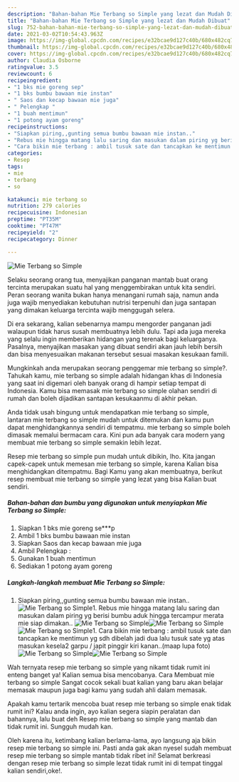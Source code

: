 ```yaml
---
description: "Bahan-bahan Mie Terbang so Simple yang lezat dan Mudah Dibuat"
title: "Bahan-bahan Mie Terbang so Simple yang lezat dan Mudah Dibuat"
slug: 752-bahan-bahan-mie-terbang-so-simple-yang-lezat-dan-mudah-dibuat
date: 2021-03-02T10:54:43.963Z
image: https://img-global.cpcdn.com/recipes/e32bcae9d127c40b/680x482cq70/mie-terbang-so-simple-foto-resep-utama.jpg
thumbnail: https://img-global.cpcdn.com/recipes/e32bcae9d127c40b/680x482cq70/mie-terbang-so-simple-foto-resep-utama.jpg
cover: https://img-global.cpcdn.com/recipes/e32bcae9d127c40b/680x482cq70/mie-terbang-so-simple-foto-resep-utama.jpg
author: Claudia Osborne
ratingvalue: 3.5
reviewcount: 6
recipeingredient:
- "1 bks mie goreng sep"
- "1 bks bumbu bawaan mie instan"
- " Saos dan kecap bawaan mie juga"
- " Pelengkap "
- "1 buah mentimun"
- "1 potong ayam goreng"
recipeinstructions:
- "Siapkan piring,,gunting semua bumbu bawaan mie instan.."
- "Rebus mie hingga matang lalu saring dan masukan dalam piring yg berisi bumbu aduk hingga tercampur merata mie siap dimakan.."
- "Cara bikin mie terbang : ambil tusuk sate dan tancapkan ke mentimun yg sdh dibelah jadi dua lalu tusuk sate yg atas masukan kesela2 garpu / japit pinggir kiri kanan..(maap lupa foto)"
categories:
- Resep
tags:
- mie
- terbang
- so

katakunci: mie terbang so 
nutrition: 279 calories
recipecuisine: Indonesian
preptime: "PT35M"
cooktime: "PT47M"
recipeyield: "2"
recipecategory: Dinner

---
```



![Mie Terbang so Simple](https://img-global.cpcdn.com/recipes/e32bcae9d127c40b/680x482cq70/mie-terbang-so-simple-foto-resep-utama.jpg)

Selaku seorang orang tua, menyajikan panganan mantab buat orang tercinta merupakan suatu hal yang menggembirakan untuk kita sendiri. Peran seorang  wanita bukan hanya menangani rumah saja, namun anda juga wajib menyediakan kebutuhan nutrisi terpenuhi dan juga santapan yang dimakan keluarga tercinta wajib menggugah selera.

Di era  sekarang, kalian sebenarnya mampu mengorder panganan jadi walaupun tidak harus susah membuatnya lebih dulu. Tapi ada juga mereka yang selalu ingin memberikan hidangan yang terenak bagi keluarganya. Pasalnya, menyajikan masakan yang dibuat sendiri akan jauh lebih bersih dan bisa menyesuaikan makanan tersebut sesuai masakan kesukaan famili. 



Mungkinkah anda merupakan seorang penggemar mie terbang so simple?. Tahukah kamu, mie terbang so simple adalah hidangan khas di Indonesia yang saat ini digemari oleh banyak orang di hampir setiap tempat di Indonesia. Kamu bisa memasak mie terbang so simple olahan sendiri di rumah dan boleh dijadikan santapan kesukaanmu di akhir pekan.

Anda tidak usah bingung untuk mendapatkan mie terbang so simple, lantaran mie terbang so simple mudah untuk ditemukan dan kamu pun dapat menghidangkannya sendiri di tempatmu. mie terbang so simple boleh dimasak memalui bermacam cara. Kini pun ada banyak cara modern yang membuat mie terbang so simple semakin lebih lezat.

Resep mie terbang so simple pun mudah untuk dibikin, lho. Kita jangan capek-capek untuk memesan mie terbang so simple, karena Kalian bisa menghidangkan ditempatmu. Bagi Kamu yang akan membuatnya, berikut resep membuat mie terbang so simple yang lezat yang bisa Kalian buat sendiri.

<!--inarticleads1-->

##### Bahan-bahan dan bumbu yang digunakan untuk menyiapkan Mie Terbang so Simple:

1. Siapkan 1 bks mie goreng se***p
1. Ambil 1 bks bumbu bawaan mie instan
1. Siapkan  Saos dan kecap bawaan mie juga
1. Ambil  Pelengkap :
1. Gunakan 1 buah mentimun
1. Sediakan 1 potong ayam goreng




<!--inarticleads2-->

##### Langkah-langkah membuat Mie Terbang so Simple:

1. Siapkan piring,,gunting semua bumbu bawaan mie instan..
<img src="https://img-global.cpcdn.com/steps/fa956bb91074d351/160x128cq70/mie-terbang-so-simple-langkah-memasak-1-foto.jpg" alt="Mie Terbang so Simple">1. Rebus mie hingga matang lalu saring dan masukan dalam piring yg berisi bumbu aduk hingga tercampur merata mie siap dimakan..
<img src="https://img-global.cpcdn.com/steps/01439758f09eff9c/160x128cq70/mie-terbang-so-simple-langkah-memasak-2-foto.jpg" alt="Mie Terbang so Simple"><img src="https://img-global.cpcdn.com/steps/c0f82bcc4f7341ab/160x128cq70/mie-terbang-so-simple-langkah-memasak-2-foto.jpg" alt="Mie Terbang so Simple"><img src="https://img-global.cpcdn.com/steps/451d778b13c08b9d/160x128cq70/mie-terbang-so-simple-langkah-memasak-2-foto.jpg" alt="Mie Terbang so Simple">1. Cara bikin mie terbang : ambil tusuk sate dan tancapkan ke mentimun yg sdh dibelah jadi dua lalu tusuk sate yg atas masukan kesela2 garpu / japit pinggir kiri kanan..(maap lupa foto)
<img src="https://img-global.cpcdn.com/steps/d2adcbab7a2e193e/160x128cq70/mie-terbang-so-simple-langkah-memasak-3-foto.jpg" alt="Mie Terbang so Simple"><img src="https://img-global.cpcdn.com/steps/72d17fa3f7147f4c/160x128cq70/mie-terbang-so-simple-langkah-memasak-3-foto.jpg" alt="Mie Terbang so Simple">



Wah ternyata resep mie terbang so simple yang nikamt tidak rumit ini enteng banget ya! Kalian semua bisa mencobanya. Cara Membuat mie terbang so simple Sangat cocok sekali buat kalian yang baru akan belajar memasak maupun juga bagi kamu yang sudah ahli dalam memasak.

Apakah kamu tertarik mencoba buat resep mie terbang so simple enak tidak rumit ini? Kalau anda ingin, ayo kalian segera siapin peralatan dan bahannya, lalu buat deh Resep mie terbang so simple yang mantab dan tidak rumit ini. Sungguh mudah kan. 

Oleh karena itu, ketimbang kalian berlama-lama, ayo langsung aja bikin resep mie terbang so simple ini. Pasti anda gak akan nyesel sudah membuat resep mie terbang so simple mantab tidak ribet ini! Selamat berkreasi dengan resep mie terbang so simple lezat tidak rumit ini di tempat tinggal kalian sendiri,oke!.

